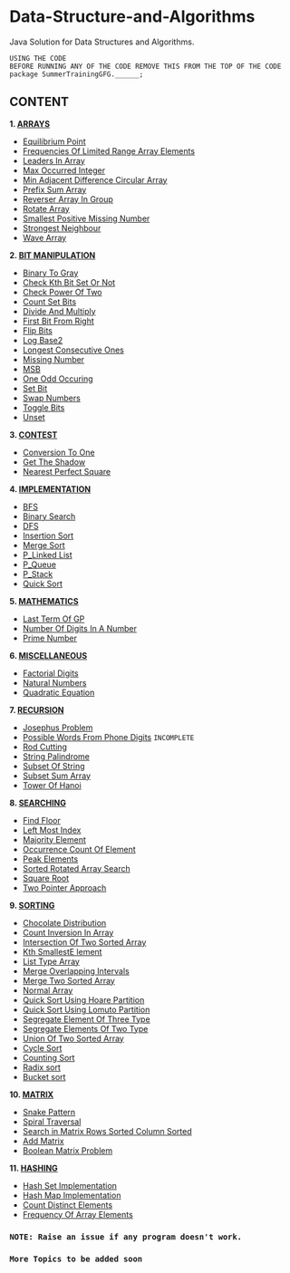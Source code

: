 # Data-Structure-and-Algorithms
Java Solution for Data Structures and Algorithms.
    
    USING THE CODE
    BEFORE RUNNING ANY OF THE CODE REMOVE THIS FROM THE TOP OF THE CODE
    package SummerTrainingGFG.______;
    
## CONTENT
<b>1. [ARRAYS](Arrays)</b>
* [Equilibrium Point](Arrays/EquilibriumPoint.java)
* [Frequencies Of Limited Range Array Elements](Arrays/FrequenciesOfLimitedRangeArrayElements.java)
* [Leaders In Array](Arrays/LeadersInArray.java)
* [Max Occurred Integer](Arrays/MaxOccurredInteger.java)
* [Min Adjacent Difference Circular Array](Arrays/MinAdjacentDifferenceCircularArray.java)
* [Prefix Sum Array](Arrays/PrefixSumArray.java)
* [Reverser Array In Group](Arrays/ReverserArrayInGroup.java)
* [Rotate Array](Arrays/RotateArray.java)
* [Smallest Positive Missing Number](Arrays/SmallestPositiveMissingNumber.java)
* [Strongest Neighbour](Arrays/StrongestNeighbour.java)
* [Wave Array](Arrays/WaveArray.java)

<b>2.	[BIT MANIPULATION](BitManipulation)</b>
* [Binary To Gray](BitManipulation/BinaryToGray.java)
* [Check Kth Bit Set Or Not](BitManipulation/CheckKthBitSetOrNot.java)
* [Check Power Of Two](BitManipulation/CheckPowerOfTwo.java)
* [Count Set Bits](BitManipulation/CountSetBits.java)
* [Divide And Multiply](BitManipulation/DivideAndMultiply.java)
* [First Bit From Right](BitManipulation/FirstBitFromRight.java)
* [Flip Bits](BitManipulation/FlipBits.java)
* [Log Base2](BitManipulation/LogBase2.java)
* [Longest Consecutive Ones](BitManipulation/LongestConsecutiveOnes.java)
* [Missing Number](BitManipulation/MissingNumber.java)
* [MSB](BitManipulation/MSB.java)
* [One Odd Occuring](BitManipulation/OneOddOccuring.java)
* [Set Bit](BitManipulation/SetBit.java)
* [Swap Numbers](BitManipulation/SwapNumbers.java)
* [Toggle Bits](BitManipulation/ToggleBits.java)
* [Unset](BitManipulation/Unset.java)

<b>3.	[CONTEST](Contest)</b>
* [Conversion To One](Contest/ConversionToOne.java)
* [Get The Shadow](Contest/GetTheShadow.java)
* [Nearest Perfect Square](Contest/NearestPerfectSquare.java)

<b>4.	[IMPLEMENTATION](Implementation)</b>
* [BFS](Implementation/BFS.java)
* [Binary Search](Implementation/BinarySearch.java)
* [DFS](Implementation/DFS.java)
* [Insertion Sort](Implementation/InsertionSort.java)
* [Merge Sort](Implementation/MergeSort.java)
* [P_Linked List](Implementation/P_LinkedList.java)
* [P_Queue](Implementation/P_Queue.java)
* [P_Stack](Implementation/P_Stack.java)
* [Quick Sort](Implementation/QuickSort.java)

<b>5.	[MATHEMATICS](Mathematics)</b>

* [Last Term Of GP](Mathematics/LastTermOfGP.java)
* [Number Of Digits In A Number](Mathematics/NumberOfDigitsInANumber.java)
* [Prime Number](Mathematics/PrimeNumber.java)

<b>6.	[MISCELLANEOUS](Miscellaneous)</b>

* [Factorial Digits](Miscellaneous/FactorialDigits.java)
* [Natural Numbers](Miscellaneous/NaturalNumbers.java)
* [Quadratic Equation](Miscellaneous/QuadraticEquation.java)

<b>7.	[RECURSION](Recursion)</b>

* [Josephus Problem](Recursion/JosephusProblem.java)
* [Possible Words From Phone Digits](Recursion/PossibleWordsFromPhoneDigits.java)  `INCOMPLETE`
* [Rod Cutting](Recursion/RodCutting.java)
* [String Palindrome](Recursion/StringPalindrome.java)
* [Subset Of String](Recursion/SubsetOfString.java)
* [Subset Sum Array](Recursion/SubsetSumArray.java)
* [Tower Of Hanoi](Recursion/TowerOfHanoi.java)

<b>8.	[SEARCHING](Searching)</b>

* [Find Floor](Searching/FindFloor.java)
* [Left Most Index](Searching/LeftMostIndex.java)
* [Majority Element](Searching/MajorityElement.java)
* [Occurrence Count Of Element](Searching/OccurrenceCountOfElement.java)
* [Peak Elements](Searching/PeakElements.java)
* [Sorted Rotated Array Search](Searching/SortedRotatedArraySearch.java)
* [Square Root](Searching/SquareRoot.java)
* [Two Pointer Approach](Searching/TwoPointerApproach.java)

<b>9.	[SORTING](Sorting)</b>

* [Chocolate Distribution](Sorting/ChocolateDistribution.java)
* [Count Inversion In Array](Sorting/CountInversionInArray.java)
* [Intersection Of Two Sorted Array](Sorting/IntersectionOfTwoSortedArray.java)
* [Kth SmallestE lement](Sorting/KthSmallestElement.java)
* [List Type Array](Sorting/ListTypeArray.java)
* [Merge Overlapping Intervals](Sorting/MergeOverlappingIntervals.java)
* [Merge Two Sorted Array](Sorting/MergeTwoSortedArray.java)
* [Normal Array](Sorting/NormalArray.java)
* [Quick Sort Using Hoare Partition](Sorting/QuickSortUsingHoarePartition.java)
* [Quick Sort Using Lomuto Partition](Sorting/QuickSortUsingLomutoPartition.java)
* [Segregate Element Of Three Type](Sorting/SegregateElementOfThreeType.java)
* [Segregate Elements Of Two Type](Sorting/SegregateElementsOfTwoType.java)
* [Union Of Two Sorted Array](Sorting/UnionOfTwoSortedArray.java)
* [Cycle Sort](Sorting/CycleSort.java)
* [Counting Sort](Sorting/CountingSort.java)
* [Radix sort](Sorting/RadixSort.java)
* [Bucket sort](Sorting/BucketSort.java)

<b>10. [MATRIX](Matrix)</b>

* [Snake Pattern](Matrix/SnakePattern.java)
* [Spiral Traversal](Matrix/SpiralTraversal.java)
* [Search in Matrix Rows Sorted Column Sorted](Matrix/SearchInMatrix.java)
* [Add Matrix](Matrix/AddMatrix.java)
* [Boolean Matrix Problem](Matrix/BooleanMatrixProblem.java)

<b>11. [HASHING](Hashing)</b>

* [Hash Set Implementation](Hashing/P_HashSet.java)
* [Hash Map Implementation](Hashing/P_HashMap.java)
* [Count Distinct Elements](Hashing/CountDistinctElements.java)
* [Frequency Of Array Elements](Hashing/FrequencyOfArrayElements.java)

### `NOTE: Raise an issue if any program doesn't work.`
### `More Topics to be added soon`